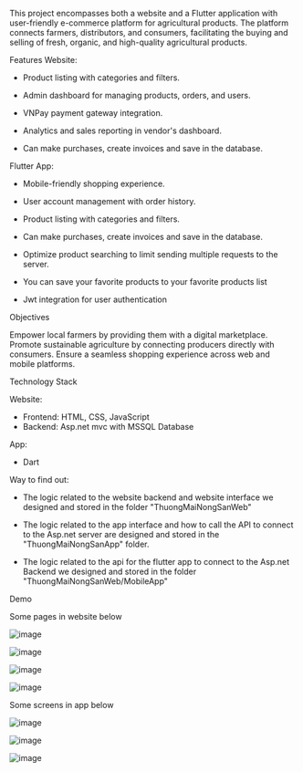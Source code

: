 This project encompasses both a website and a Flutter application with user-friendly e-commerce platform for agricultural products. The platform connects farmers, distributors, and consumers, facilitating the buying and selling of fresh, organic, and high-quality agricultural products.

Features Website:

* Product listing with categories and filters.

* Admin dashboard for managing products, orders, and users.

* VNPay payment gateway integration.

* Analytics and sales reporting in vendor's dashboard.

* Can make purchases, create invoices and save in the database.

Flutter App:

* Mobile-friendly shopping experience.

* User account management with order history.

* Product listing with categories and filters.

* Can make purchases, create invoices and save in the database.

* Optimize product searching to limit sending multiple requests to the server.

* You can save your favorite products to your favorite products list

* Jwt integration for user authentication

Objectives

Empower local farmers by providing them with a digital marketplace. Promote sustainable agriculture by connecting producers directly with consumers. Ensure a seamless shopping experience across web and mobile platforms.

Technology Stack

Website:

* Frontend: HTML, CSS, JavaScript
* Backend: Asp.net mvc with MSSQL Database

App:

* Dart

Way to find out:

* The logic related to the website backend and website interface we designed and stored in the folder "ThuongMaiNongSanWeb"

* The logic related to the app interface and how to call the API to connect to the Asp.net server are designed and stored in the "ThuongMaiNongSanApp" folder.

* The logic related to the api for the flutter app to connect to the Asp.net Backend we designed and stored in the folder "ThuongMaiNongSanWeb/MobileApp"

Demo

Some pages in website below

![image](https://github.com/user-attachments/assets/75cd276c-397b-477f-967d-16a6a0f2164a)

![image](https://github.com/user-attachments/assets/3befba85-9e95-469c-8da5-6bcaa6fec0a7)

![image](https://github.com/user-attachments/assets/295d3087-a018-47b7-be0b-58e971cf9ffd)

![image](https://github.com/user-attachments/assets/f13bcc77-a977-43d7-9bc5-eb339680b0cd)

Some screens in app below

![image](https://github.com/user-attachments/assets/8a50422f-a02f-4173-9efe-0ae91776cae3)

![image](https://github.com/user-attachments/assets/d3cedd1d-eaa3-4cf9-83f4-e602297e073a)

![image](https://github.com/user-attachments/assets/5bf61797-c08c-4388-adbf-e4d49c95ee58)




